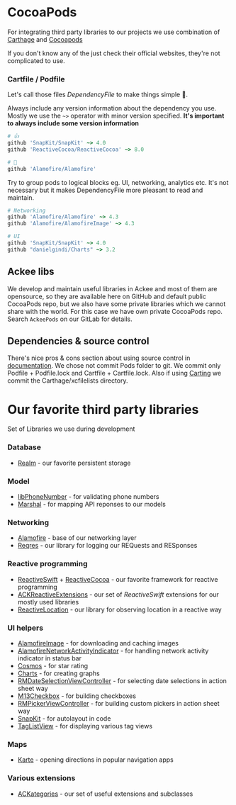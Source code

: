 # CocoaPods

For integrating third party libraries to our projects we use combination of [Carthage](https://github.com/Carthage/Carthage) and [Cocoapods](https://cocoapods.org)

If you don't know any of the just check their official websites, they're not complicated to use.

### Cartfile / Podfile

Let's call those files _DependencyFile_ to make things simple 🙂.

Always include any version information about the dependency you use. Mostly we use the `~>` operator with minor version specified. **It's important to always include some version information**

```ruby
# 👍
github 'SnapKit/SnapKit' ~> 4.0
github 'ReactiveCocoa/ReactiveCocoa' ~> 8.0

# 💩
github 'Alamofire/Alamofire'
```

Try to group pods to logical blocks eg. UI, networking, analytics etc. It's not necessary but it makes DependencyFile more pleasant to read and maintain.

```ruby
# Networking
github 'Alamofire/Alamofire' ~> 4.3
github 'Alamofire/AlamofireImage' ~> 4.3

# UI
github 'SnapKit/SnapKit' ~> 4.0
github "danielgindi/Charts" ~> 3.2
```

## Ackee libs
We develop and maintain useful libraries in Ackee and most of them are opensource, so they are available here on GitHub and default public CocoaPods repo, but we also have some private libraries which we cannot share with the world. For this case we have own private CocoaPods repo. Search `AckeePods` on our GitLab for details.

## Dependencies & source control
There's nice pros & cons section about using source control in [documentation](https://guides.cocoapods.org/using/using-cocoapods.html). We chose not commit Pods folder to git. We commit only Podfile + Podfile.lock and Cartfile + Cartfile.lock. Also if using [Carting](https://github.com/artemnovichkov/Carting) we commit the Carthage/xcfilelists directory.

# Our favorite third party libraries
Set of Libraries we use during development

### Database

- [Realm](https://realm.io) - our favorite persistent storage

### Model
- [libPhoneNumber](https://github.com/iziz/libPhoneNumber-iOS) - for validating phone numbers
- [Marshal](https://github.com/utahiosmac/Marshal) - for mapping API reponses to our models

### Networking

- [Alamofire](https://github.com/Alamofire/Alamofire) - base of our networking layer
- [Reqres](https://github.com/AckeeCZ/Reqres) - our library for logging our REQuests and RESponses

### Reactive programming

- [ReactiveSwift](https://github.com/ReactiveCocoa/ReactiveSwift) + [ReactiveCocoa](https://github.com/ReactiveCocoa/ReactiveCocoa) - our favorite framework for reactive programming
- [ACKReactiveExtensions](https://github.com/AckeeCZ/ACKReactiveExtensions) - our set of _ReactiveSwift_ extensions for our mostly used libraries
- [ReactiveLocation](https://github.com/AckeeCZ/ReactiveLocation) - our library for observing location in a reactive way

### UI helpers

- [AlamofireImage](https://github.com/Alamofire/AlamofireImage) - for downloading and caching images
- [AlamofireNetworkActivityIndicator](https://github.com/Alamofire/AlamofireNetworkActivityIndicator) - for handling network activity indicator in status bar
- [Cosmos](https://github.com/evgenyneu/Cosmos) - for star rating
- [Charts](https://github.com/danielgindi/Charts) - for creating graphs
- [RMDateSelectionViewController](https://github.com/CooperRS/RMDateSelectionViewController) - for selecting date selections in action sheet way
- [M13Checkbox](https://github.com/Marxon13/M13Checkbox) - for building checkboxes
- [RMPickerViewController](https://github.com/CooperRS/RMPickerViewController) - for building custom pickers in action sheet way
- [SnapKit](https://github.com/SnapKit/SnapKit) - for autolayout in code
- [TagListView](https://github.com/ElaWorkshop/TagListView) - for displaying various tag views

### Maps

- [Karte](https://github.com/kiliankoe/Karte) - opening directions in popular navigation apps

### Various extensions

- [ACKategories](https://github.com/AckeeCZ/ACKategories) - our set of useful extensions and subclasses
